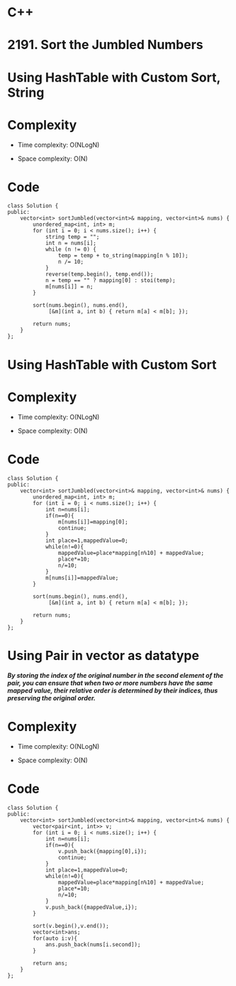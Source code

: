 # C++
<!-- Describe your first thoughts on how to solve this problem. -->
# 2191. Sort the Jumbled Numbers

# Using HashTable with Custom Sort, String
# Complexity
- Time complexity: O(NLogN)
<!-- Add your time complexity here, e.g. $$O(n)$$ -->

- Space complexity: O(N)
<!-- Add your space complexity here, e.g. $$O(n)$$ -->

# Code
```
class Solution {
public:
    vector<int> sortJumbled(vector<int>& mapping, vector<int>& nums) {
        unordered_map<int, int> m;
        for (int i = 0; i < nums.size(); i++) {
            string temp = "";
            int n = nums[i];
            while (n != 0) {
                temp = temp + to_string(mapping[n % 10]);
                n /= 10;
            }
            reverse(temp.begin(), temp.end());
            n = temp == "" ? mapping[0] : stoi(temp);
            m[nums[i]] = n;
        }

        sort(nums.begin(), nums.end(),
             [&m](int a, int b) { return m[a] < m[b]; });

        return nums;
    }
};
```

# Using HashTable with Custom Sort
# Complexity
- Time complexity: O(NLogN)
<!-- Add your time complexity here, e.g. $$O(n)$$ -->

- Space complexity: O(N)
<!-- Add your space complexity here, e.g. $$O(n)$$ -->

# Code
```
class Solution {
public:
    vector<int> sortJumbled(vector<int>& mapping, vector<int>& nums) {
        unordered_map<int, int> m;
        for (int i = 0; i < nums.size(); i++) {
            int n=nums[i];
            if(n==0){
                m[nums[i]]=mapping[0];
                continue;
            }
            int place=1,mappedValue=0;
            while(n!=0){
                mappedValue=place*mapping[n%10] + mappedValue;
                place*=10;
                n/=10;
            }
            m[nums[i]]=mappedValue;
        }

        sort(nums.begin(), nums.end(),
             [&m](int a, int b) { return m[a] < m[b]; });

        return nums;
    }
};
```

# Using Pair in vector as datatype

##### By storing the index of the original number in the second element of the pair, you can ensure that when two or more numbers have the same mapped value, their relative order is determined by their indices, thus preserving the original order.

# Complexity
- Time complexity: O(NLogN)
<!-- Add your time complexity here, e.g. $$O(n)$$ -->

- Space complexity: O(N)
<!-- Add your space complexity here, e.g. $$O(n)$$ -->

# Code
```
class Solution {
public:
    vector<int> sortJumbled(vector<int>& mapping, vector<int>& nums) {
        vector<pair<int, int>> v;
        for (int i = 0; i < nums.size(); i++) {
            int n=nums[i];
            if(n==0){
                v.push_back({mapping[0],i});
                continue;
            }
            int place=1,mappedValue=0;
            while(n!=0){
                mappedValue=place*mapping[n%10] + mappedValue;
                place*=10;
                n/=10;
            }
            v.push_back({mappedValue,i});
        }

        sort(v.begin(),v.end());
        vector<int>ans;
        for(auto i:v){
            ans.push_back(nums[i.second]);
        }

        return ans;
    }
};
```

